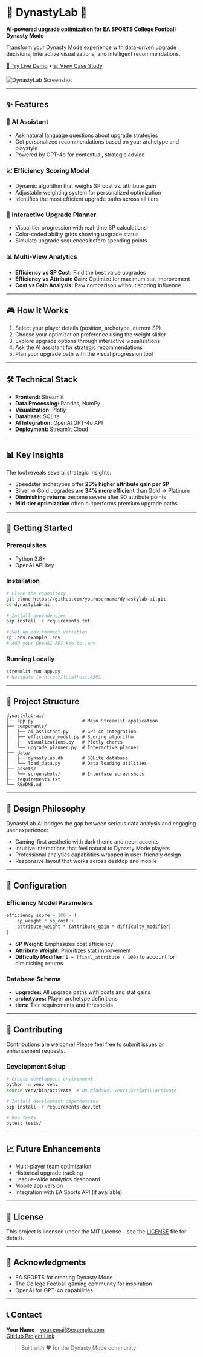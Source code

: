 # 🧠 DynastyLab 🏈  
**AI-powered upgrade optimization for EA SPORTS College Football Dynasty Mode**

Transform your Dynasty Mode experience with data-driven upgrade decisions, interactive visualizations, and intelligent recommendations.

[🚀 Try Live Demo](#) • [📊 View Case Study](#)

![DynastyLab Screenshot](assets/screenshots/hero.png)

---

## ✨ Features

### 🤖 AI Assistant
- Ask natural language questions about upgrade strategies  
- Get personalized recommendations based on your archetype and playstyle  
- Powered by GPT-4o for contextual, strategic advice  

### 📈 Efficiency Scoring Model
- Dynamic algorithm that weighs SP cost vs. attribute gain  
- Adjustable weighting system for personalized optimization  
- Identifies the most efficient upgrade paths across all tiers  

### 🎯 Interactive Upgrade Planner
- Visual tier progression with real-time SP calculations  
- Color-coded ability grids showing upgrade status  
- Simulate upgrade sequences before spending points  

### 📊 Multi-View Analytics
- **Efficiency vs SP Cost:** Find the best value upgrades  
- **Efficiency vs Attribute Gain:** Optimize for maximum stat improvement  
- **Cost vs Gain Analysis:** Raw comparison without scoring influence  

---

## 🎮 How It Works

1. Select your player details (position, archetype, current SP)  
2. Choose your optimization preference using the weight slider  
3. Explore upgrade options through interactive visualizations  
4. Ask the AI assistant for strategic recommendations  
5. Plan your upgrade path with the visual progression tool  

---

## 🛠️ Technical Stack

- **Frontend:** Streamlit  
- **Data Processing:** Pandas, NumPy  
- **Visualization:** Plotly  
- **Database:** SQLite  
- **AI Integration:** OpenAI GPT-4o API  
- **Deployment:** Streamlit Cloud  

---

## 📊 Key Insights

The tool reveals several strategic insights:

- Speedster archetypes offer **23% higher attribute gain per SP**
- Silver → Gold upgrades are **34% more efficient** than Gold → Platinum
- **Diminishing returns** become severe after 90 attribute points
- **Mid-tier optimization** often outperforms premium upgrade paths

---

## 🚀 Getting Started

### Prerequisites
- Python 3.8+
- OpenAI API key

### Installation

```bash
# Clone the repository
git clone https://github.com/yourusername/dynastylab-ai.git
cd dynastylab-ai

# Install dependencies
pip install -r requirements.txt

# Set up environment variables
cp .env.example .env
# Add your OpenAI API key to .env
```

### Running Locally

```bash
streamlit run app.py
# Navigate to http://localhost:8501
```

---

## 📁 Project Structure

```
dynastylab-ai/
├── app.py                  # Main Streamlit application
├── components/
│   ├── ai_assistant.py     # GPT-4o integration
│   ├── efficiency_model.py # Scoring algorithm
│   ├── visualizations.py   # Plotly charts
│   └── upgrade_planner.py  # Interactive planner
├── data/
│   ├── dynastylab.db       # SQLite database
│   └── load_data.py        # Data loading utilities
├── assets/
│   └── screenshots/        # Interface screenshots
├── requirements.txt
└── README.md
```

---

## 🎨 Design Philosophy

DynastyLab AI bridges the gap between serious data analysis and engaging user experience:

- Gaming-first aesthetic with dark theme and neon accents  
- Intuitive interactions that feel natural to Dynasty Mode players  
- Professional analytics capabilities wrapped in user-friendly design  
- Responsive layout that works across desktop and mobile  

---

## 🔧 Configuration

### Efficiency Model Parameters

```python
efficiency_score = 100 - (
    sp_weight * sp_cost + 
    attribute_weight * (attribute_gain * difficulty_modifier)
)
```

- **SP Weight:** Emphasizes cost efficiency  
- **Attribute Weight:** Prioritizes stat improvement  
- **Difficulty Modifier:** `1 + (final_attribute / 100)` to account for diminishing returns  

### Database Schema

- **upgrades:** All upgrade paths with costs and stat gains  
- **archetypes:** Player archetype definitions  
- **tiers:** Tier requirements and thresholds  

---

## 🤝 Contributing

Contributions are welcome! Please feel free to submit issues or enhancement requests.

### Development Setup

```bash
# Create development environment
python -m venv venv
source venv/bin/activate  # On Windows: venv\\Scripts\\activate

# Install development dependencies
pip install -r requirements-dev.txt

# Run tests
pytest tests/
```

---

## 📈 Future Enhancements

- Multi-player team optimization  
- Historical upgrade tracking  
- League-wide analytics dashboard  
- Mobile app version  
- Integration with EA Sports API (if available)  

---

## 📄 License

This project is licensed under the MIT License – see the [LICENSE](LICENSE) file for details.

---

## 🙏 Acknowledgments

- EA SPORTS for creating Dynasty Mode  
- The College Football gaming community for inspiration  
- OpenAI for GPT-4o capabilities  

---

## 📞 Contact

**Your Name** – your.email@example.com  
[GitHub Project Link](https://github.com/yourusername/dynastylab-ai)

> Built with ❤️ for the Dynasty Mode community
